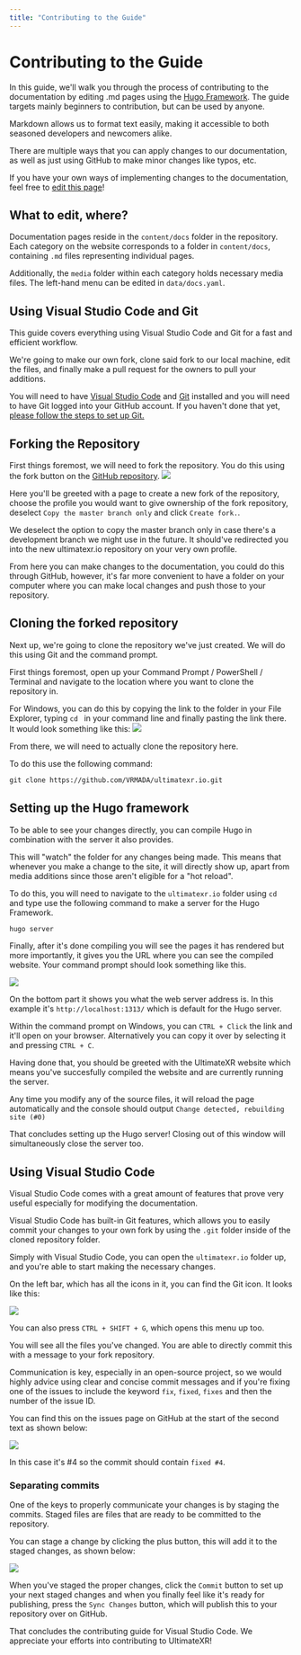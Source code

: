 ```yaml
---
title: "Contributing to the Guide"
---
```


# Contributing to the Guide

In this guide, we'll walk you through the process of contributing to the documentation by editing .md pages using the [Hugo Framework](https://gohugo.io/). The guide targets mainly beginners to contribution, but can be used by anyone.

Markdown allows us to format text easily, making it accessible to both seasoned developers and newcomers alike.

There are multiple ways that you can apply changes to our documentation, as well as just using GitHub to make minor changes like typos, etc.

If you have your own ways of implementing changes to the documentation, feel free to [edit this page](https://github.com/VRMADA/ultimatexr.io/edit/dev/content/docs/guides/contributing-to-the-guide.md)!

## What to edit, where?

Documentation pages reside in the `content/docs` folder in the repository. Each category on the website corresponds to a folder in `content/docs`, containing `.md` files representing individual pages.

Additionally, the `media` folder within each category holds necessary media files. The left-hand menu can be edited in `data/docs.yaml`.

## Using Visual Studio Code and Git

This guide covers everything using Visual Studio Code and Git for a fast and efficient workflow.

We're going to make our own fork, clone said fork to our local machine, edit the files, and finally make a pull request for the owners to pull your additions.

You will need to have [Visual Studio Code](https://code.visualstudio.com/) and [Git](https://git-scm.com/downloads) installed and you will need to have Git logged into your GitHub account. If you haven't done that yet, [please follow the steps to set up Git.](https://docs.github.com/en/get-started/getting-started-with-git/set-up-git)

## Forking the Repository

First things foremost, we will need to fork the repository.
You do this using the fork button on the [GitHub repository](https://github.com/VRMADA/ultimatexr.io).
![](/docs/guides/media/contributing/01ForkButton.png)

Here you'll be greeted with a page to create a new fork of the repository, choose the profile you would want to give ownership of the fork repository, deselect `Copy the master branch only` and click `Create fork.`.

We deselect the option to copy the master branch only in case there's a development branch we might use in the future.
It should've redirected you into the new ultimatexr.io repository on your very own profile.

From here you can make changes to the documentation, you could do this through GitHub, however, it's far more convenient to have a folder on your computer where you can make local changes and push those to your repository.

## Cloning the forked repository

Next up, we're going to clone the repository we've just created.
We will do this using Git and the command prompt.

First things foremost, open up your Command Prompt / PowerShell / Terminal and navigate to the location where you want to clone the repository in.

For Windows, you can do this by copying the link to the folder in your File Explorer, typing `cd ` in your command line and finally pasting the link there.
It would look something like this:
![](/docs/guides/media/contributing/02CmdCd.png)

From there, we will need to actually clone the repository here.

To do this use the following command:

```html
git clone https://github.com/VRMADA/ultimatexr.io.git
```

## Setting up the Hugo framework

To be able to see your changes directly, you can compile Hugo in combination with the server it also provides.

This will "watch" the folder for any changes being made. This means that whenever you make a change to the site, it will directly show up, apart from media additions since those aren't eligible for a "hot reload".

To do this, you will need to navigate to the `ultimatexr.io` folder using `cd ` and type use the following command to make a server for the Hugo Framework.

```html
hugo server
```

Finally, after it's done compiling you will see the pages it has rendered but more importantly, it gives you the URL where you can see the compiled website.
Your command prompt should look something like this.

![](/docs/guides/media/contributing/03CmdHugoServer.png)

On the bottom part it shows you what the web server address is.
In this example it's `http://localhost:1313/` which is default for the Hugo server.

Within the command prompt on Windows, you can `CTRL + Click` the link and it'll open on your browser. Alternatively you can copy it over by selecting it and pressing `CTRL + C`.

Having done that, you should be greeted with the UltimateXR website which means you've succesfully compiled the website and are currently running the server.

Any time you modify any of the source files, it will reload the page automatically and the console should output `Change detected, rebuilding site (#0)`

That concludes setting up the Hugo server! Closing out of this window will simultaneously close the server too.

## Using Visual Studio Code

Visual Studio Code comes with a great amount of features that prove very useful especially for modifying the documentation.

Visual Studio Code has built-in Git features, which allows you to easily commit your changes to your own fork by using the `.git` folder inside of the cloned repository folder.

Simply with Visual Studio Code, you can open the `ultimatexr.io` folder up, and you're able to start making the necessary changes.

On the left bar, which has all the icons in it, you can find the Git icon.
It looks like this:

![](/docs/guides/media/contributing/04SourceControl.png)

You can also press `CTRL + SHIFT + G`, which opens this menu up too.

You will see all the files you've changed. You are able to directly commit this with a message to your fork repository.

Communication is key, especially in an open-source project, so we would highly advice using clear and concise commit messages and if you're fixing one of the issues to include the keyword `fix`, `fixed`, `fixes` and then the number of the issue ID.

You can find this on the issues page on GitHub at the start of the second text as shown below:

![](/docs/guides/media/contributing/05GitHubIssueNo.png)

In this case it's #4 so the commit should contain `fixed #4`.

### Separating commits

One of the keys to properly communicate your changes is by staging the commits. Staged files are files that are ready to be committed to the repository.

You can stage a change by clicking the plus button, this will add it to the staged changes, as shown below:

![](/docs/guides/media/contributing/06StageChanges.png)

When you've staged the proper changes, click the `Commit` button to set up your next staged changes and when you finally feel like it's ready for publishing, press the `Sync Changes` button, which will publish this to your repository over on GitHub.

That concludes the contributing guide for Visual Studio Code.
We appreciate your efforts into contributing to UltimateXR!
